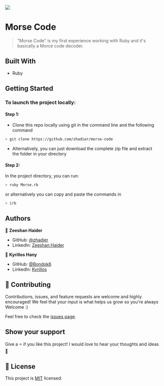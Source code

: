 <!-- @format -->

![](https://img.shields.io/badge/Microverse-blueviolet)

# Morse Code

> "Morse Code" is my first experience working with Ruby and it's basically a Morce code decoder.

## Built With

- Ruby

## Getting Started

### To launch the project locally:

#### Step 1:

- Clone this repo locally using git in the command line and the following command

 ```bash
 > git clone https://github.com/zhadier/morse-code 
 ```

- Alternatively, you can just download the complete zip file and extract the folder in your directory

#### Step 2:

In the project directory, you can run:

```bash
> ruby Morse.rb
```

or alternatively you can copy and paste the commands in

```bash
> irb 
```

## Authors

👤 **Zeeshan Haider**

- GitHub: [@zhadier](https://github.com/zhadier)
- LinkedIn: [Zeeshan Haider](https://www.linkedin.com/in/zhadier39/)

👤 **Kyrillos Hany**

- GitHub: [@Bondok6](https://github.com/Bondok6)
- LinkedIn: [Kyrillos](https://www.linkedin.com/in/kyrillos-hany/)

## 🤝 Contributing

Contributions, issues, and feature requests are welcome and highly encouraged!
We feel that your input is what helps us grow so you're always Welcome :)

Feel free to check the [issues page](../../issues/).

## Show your support

Give a ⭐️ if you like this project!
I would love to hear your thoughts and ideas 🖤

## 📝 License

This project is [MIT](./MIT.md) licensed.
